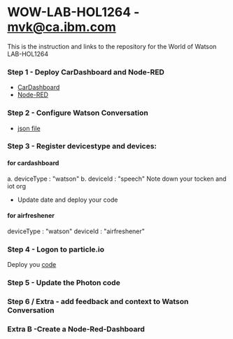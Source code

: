 # WOW-LAB-HOL1264 - mvk@ca.ibm.com
This is the instruction and links to the repository for the World of Watson LAB-HOL1264

### Step 1 - Deploy CarDashboard and Node-RED
- [CarDashboard](https://github.com/markusvankempen/WowHol1264-CarDash)
- [Node-RED](https://github.com/markusvankempen/WoWHoL1264-Node-RED)

### Step 2 - Configure Watson Conversation
- [json file](https://raw.githubusercontent.com/markusvankempen/WowHol1264-CarDash/master/training/airfreshener.json)

### Step 3 - Register devicestype and devices:

#### for cardashboard 
a. deviceType : "watson"
b. deviceId : "speech"
Note down your tocken and iot org

- Update date and deploy your code

#### for airfreshener 
deviceType : "watson"
deviceId : "airfreshener"

### Step 4 - Logon to particle.io 
Deploy you [code](https://raw.githubusercontent.com/markusvankempen/WowHol1264-CarDash/master/particle/airfreshener.json)

### Step 5 - Update the Photon code

### Step 6 / Extra - add feedback and context to Watson Conversation 

### Extra B -Create a Node-Red-Dashboard
